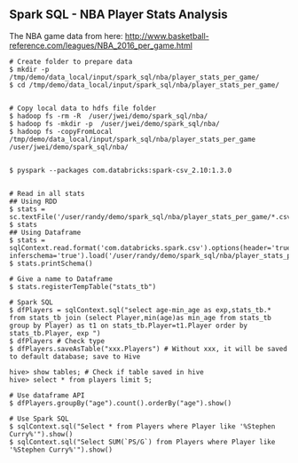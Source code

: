 Spark SQL - NBA Player Stats Analysis
---------------------

The NBA game data from here: http://www.basketball-reference.com/leagues/NBA_2016_per_game.html

	# Create folder to prepare data
	$ mkdir -p /tmp/demo/data_local/input/spark_sql/nba/player_stats_per_game/
	$ cd /tmp/demo/data_local/input/spark_sql/nba/player_stats_per_game/

	
	# Copy local data to hdfs file folder
	$ hadoop fs -rm -R  /user/jwei/demo/spark_sql/nba/
	$ hadoop fs -mkdir -p  /user/jwei/demo/spark_sql/nba/
	$ hadoop fs -copyFromLocal /tmp/demo/data_local/input/spark_sql/nba/player_stats_per_game  /user/jwei/demo/spark_sql/nba/


	$ pyspark --packages com.databricks:spark-csv_2.10:1.3.0


	# Read in all stats
	## Using RDD
 	$ stats = sc.textFile('/user/randy/demo/spark_sql/nba/player_stats_per_game/*.csv')
	$ stats
	## Using Dataframe 
	$ stats = sqlContext.read.format('com.databricks.spark.csv').options(header='true', inferschema='true').load('/user/randy/demo/spark_sql/nba/player_stats_per_game/*.csv')
	$ stats.printSchema()
	
	# Give a name to Dataframe
	$ stats.registerTempTable("stats_tb")

	# Spark SQL 
	$ dfPlayers = sqlContext.sql("select age-min_age as exp,stats_tb.* from stats_tb join (select Player,min(age)as min_age from stats_tb group by Player) as t1 on stats_tb.Player=t1.Player order by stats_tb.Player, exp ")
 	$ dfPlayers # Check type
	$ dfPlayers.saveAsTable("xxx.Players") # Without xxx, it will be saved to default database; save to Hive
	
	hive> show tables; # Check if table saved in hive
	hive> select * from players limit 5;
	
	# Use dataframe API
	$ dfPlayers.groupBy("age").count().orderBy("age").show()

	# Use Spark SQL
	$ sqlContext.sql("Select * from Players where Player like '%Stephen Curry%'").show()
	$ sqlContext.sql("Select SUM(`PS/G`) from Players where Player like '%Stephen Curry%'").show()

